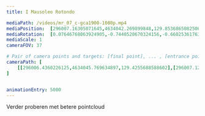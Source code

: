 ```yaml
---
title: I Mausoleo Rotondo

mediaPath: /videos/mr_07_c-gca1900-1080p.mp4
mediaPosition:  [296007.16305071645,4634042.269899848,129.8536865082506]
mediaRotation:  [0.07646768063924905,-0.7440520670324156,-0.6602536176339299,0.06785555072174893]
mediaScale: 1
cameraFOV: 37

# Pair of camera points and targets: [final point], ... , [entrance point]
cameraPath: [
    [[296006.4360226125,4634045.769634897,129.4255688588602],[296007.122095543,4634042.467048012,129.82956965158087]]
]


animationEntry: 5000
---
```

Verder proberen met betere pointcloud
